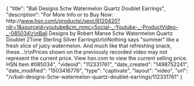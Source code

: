 {
    "title": "Bali Designs 5ctw Watermelon Quartz Doublet Earrings",
    "description": "For More Info or to Buy Now: http:\/\/www.hsn.com\/products\/seo\/8120420?rdr=1&sourceid=youtube&cm_mmc=Social-_-Youtube-_-ProductVideo-_-085034\r\nBali Designs by Robert Manse 5ctw Watermelon Quartz Doublet 2Tone Sterling Silver Earrings\n\nNothing says \"summer\" like a fresh slice of juicy watermelon. And much like that refreshing snack, these...\r\nPrices shown on the previously recorded video may not represent the current price.  View hsn.com to view the current selling price. HSN Item #085034",
    "videoid": "112331761",
    "date_created": "1498752241",
    "date_modified": "1503416776",
    "type": "captivate",
    "layout": "video",
    "url": "\/v\/bali-designs-5ctw-watermelon-quartz-doublet-earrings\/112331761"
}